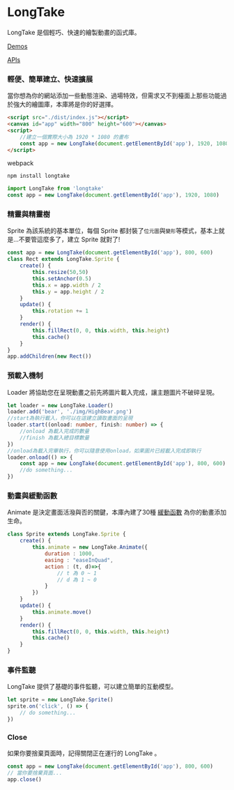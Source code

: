 # LongTake

LongTake 是個輕巧、快速的繪製動畫的函式庫。

[Demos](https://khc-zhihao.github.io/LongTake/#/)

[APIs](https://github.com/KHC-ZhiHao/LongTake/blob/master/apis/summary.md)

### 輕便、簡單建立、快速擴展

當你想為你的網站添加一些動態渲染、過場特效，但需求又不到檯面上那些功能過於強大的繪圖庫，本庫將是你的好選擇。

```html
<script src="./dist/index.js"></script>
<canvas id="app" width="800" height="600"></canvas>
<script>
    //建立一個實際大小為 1920 * 1080 的畫布
    const app = new LongTake(document.getElementById('app'), 1920, 1080)
</script>
```

webpack

```bash
npm install longtake
```

```js
import LongTake from 'longtake'
const app = new LongTake(document.getElementById('app'), 1920, 1080)
```

### 精靈與精靈樹

Sprite 為該系統的基本單位，每個 Sprite 都封裝了`位元圖`與`變形`等模式，基本上就是...不要管這麼多了，建立 Sprite 就對了!

```js
const app = new LongTake(document.getElementById('app'), 800, 600)
class Rect extends LongTake.Sprite {
    create() {
        this.resize(50,50)
        this.setAnchor(0.5)
        this.x = app.width / 2
        this.y = app.height / 2
    }
    update() {
        this.rotation += 1
    }
    render() {
        this.fillRect(0, 0, this.width, this.height)
        this.cache()
    }
}
app.addChildren(new Rect())
```

### 預載入機制

Loader 將協助您在呈現動畫之前先將圖片載入完成，讓主題圖片不破碎呈現。

```ts
let loader = new LongTake.Loader()
loader.add('bear', './img/HighBear.png')
//start為執行載入，你可以在這建立讀取畫面的呈現
loader.start((onload: number, finish: number) => {
    //onload 為載入完成的數量
    //finish 為載入總目標數量
})
//onload為載入完畢執行，你可以隨意使用onload，如果圖片已經載入完成即執行
loader.onload(() => {
    const app = new LongTake(document.getElementById('app'), 800, 600)
    //do something...
})
```

### 動畫與緩動函數

Animate 是決定畫面活潑與否的關鍵，本庫內建了30種 [緩動函數](https://easings.net/zh-tw) 為你的動畫添加生命。

```js
class Sprite extends LongTake.Sprite {
    create() {
        this.animate = new LongTake.Animate({
            duration : 1000,
            easing : "easeInQuad",
            action : (t, d)=>{
                // t 為 0 ~ 1
                // d 為 1 ~ 0
            }
        })
    }
    update() {
        this.animate.move()
    }
    render() {
        this.fillRect(0, 0, this.width, this.height)
        this.cache()
    }
}
```

### 事件監聽

LongTake 提供了基礎的事件監聽，可以建立簡單的互動模型。

```js
let sprite = new LongTake.Sprite()
sprite.on('click', () => {
    // do something...
})
```

### Close

如果你要捨棄頁面時，記得關閉正在運行的 LongTake 。

```js
const app = new LongTake(document.getElementById('app'), 800, 600)
// 當你要捨棄頁面...
app.close()
```
